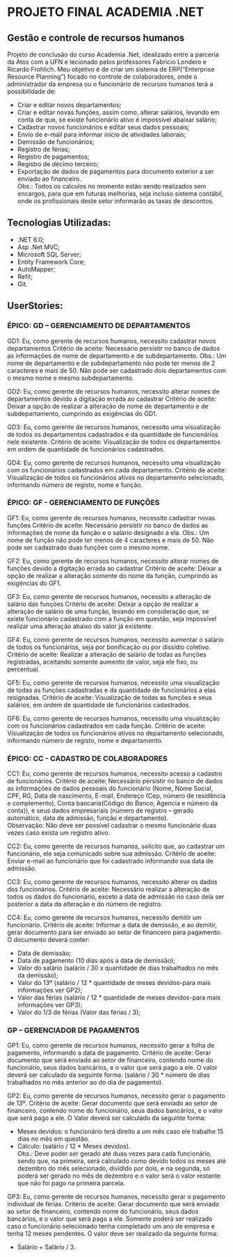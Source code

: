 # PROJETO FINAL ACADEMIA .NET 

## Gestão e controle de recursos humanos
Projeto de conclusão do curso Academia .Net, idealizado entre a parceria da Atos com a UFN e lecionado pelos professores Fabricio Londero e Ricardo Frohlich.
Meu objetivo é de criar um sistema de ERP(“Enterprise Resource Planning”) focado no controle de colaboradores, onde o administrador da empresa ou o funcionário de recursos humanos terá a possibilidade de:
- Criar e editar novos departamentos;
- Criar e editar novas funções, assim como, alterar salários, levando em conta de que, se existe funcionário ativo é impossível abaixar salário;
- Cadastrar novos funcionários e editar seus dados pessoais;
- Envio de e-mail para informar inicio de atividades laborais;
- Demissão de funcionários;
- Registro de férias;
- Registro de pagamentos;
- Registro de décimo terceiro;
- Exportação de dados de pagamentos para documento exterior a ser enviado ao financeiro.  
Obs.: Todos os calculos no momento estão sendo realizados sem encargos, para que em futuras melhorias, seja incluso sistema contábil, onde os profissionais deste setor informarão as taxas de descontos.

## Tecnologias Utilizadas:
- .NET 6.0;  
- Asp .Net MVC;  
- Microsoft SQL Server;  
- Entity Framework Core;  
- AutoMapper;  
- Refit;    
- Git.  

## UserStories: 

### ÉPICO: GD – GERENCIAMENTO DE DEPARTAMENTOS

GD1: Eu, como gerente de recursos humanos, necessito cadastrar novos departamentos
Critério de aceite: Necessário persistir no banco de dados as informações de nome de departamento e de subdepartamento. Obs.: Um nome de departamento e de subdepartamento não pode ter menos de 2 caracteres e mais de 50. Não pode ser cadastrado dois departamentos com o mesmo nome e mesmo subdepartamento.

GD2: Eu, como gerente de recursos humanos, necessito alterar nomes de departamentos devido a digitação errada ao cadastrar
Critério de aceite: Deixar a opção de realizar a alteração de nome de departamento e de subdepartamento, cumprindo as exigências do GD1.

GD3: Eu, como gerente de recursos humanos, necessito uma visualização de todos os departamentos cadastrados e da quantidade de funcionários nele existente.
Critério de aceite: Visualização de todos os departamentos em ordem de quantidade de funcionários cadastrados.

GD4: Eu, como gerente de recursos humanos, necessito uma visualização com os funcionários cadastrados em cada departamento.
Critério de aceite: Visualização de todos os funcionários ativos no departamento selecionado, informando número de registo, nome e função.

### ÉPICO: GF - GERENCIAMENTO DE FUNÇÕES

GF1: Eu, como gerente de recursos humanos, necessito cadastrar novas funções
Critério de aceite: Necessário persistir no banco de dados as informações de nome da função e o salário designado a ela. Obs.: Um nome de função não pode ter menos de 4 caracteres e mais de 50. Não pode ser cadastrado duas funções com o mesmo nome.

GF2: Eu, como gerente de recursos humanos, necessito alterar nomes de funções devido a digitação errada ao cadastrar
Critério de aceite: Deixar a opção de realizar a alteração somente do nome da função, cumprindo as exigências do GF1.

GF3: Eu, como gerente de recursos humanos, necessito a alteração de salário das funções
Critério de aceite: Deixar a opção de realizar a alteração de salário de uma função, levando em consideração que, se existe funcionário cadastrado com a função em questão, seja impossível realizar uma alteração abaixo do valor já existente.

GF4: Eu, como gerente de recursos humanos, necessito aumentar o salário de todos os funcionários, seja por bonificação ou por dissídio coletivo.
Critério de aceite: Realizar a alteração de salário de todas as funções registradas, aceitando somente aumento de valor, seja ele fixo, ou percentual.

GF5: Eu, como gerente de recursos humanos, necessito uma visualização de todas as funções cadastradas e da quantidade de funcionários a elas resignadas.
Critério de aceite: Visualização de todas as funções e seus salários, em ordem de quantidade de funcionários cadastrados.

GF6: Eu, como gerente de recursos humanos, necessito uma visualização com os funcionários cadastrados em cada função.
Critério de aceite: Visualização de todos os funcionários ativos no departamento selecionado, informando número de registo, nome e departamento.

### ÉPICO: CC - CADASTRO DE COLABORADORES

CC1: Eu, como gerente de recursos humanos, necessito acesso a cadastro de funcionários.
Critério de aceite: Necessário persistir no banco de dados as informações de dados pessoais do funcionário (Nome, Nome Social, CPF, RG, Data de nascimento, E-mail, Endereço (Cep, número de residência e complemento), Conta bancaria(Código do Banco, Agencia e número da conta)), e seus dados empresariais (número de registro – gerado automático, data de admissão, função e departamento).	
Observação: Não deve ser possível cadastrar o mesmo funcionário duas vezes caso exista um registro ativo.

CC2: Eu, como gerente de recursos humanos, solicito que, ao cadastrar um funcionário, ele seja comunicado sobre sua admissão.
Critério de aceite: Enviar e-mail ao funcionário que foi cadastrado informando sua data de admissão.

CC3: Eu, como gerente de recursos humanos, necessito alterar os dados dos funcionários.
Critério de aceite: Necessário realizar a alteração de todos os dados do funcionário, exceto a data de admissão no caso dela ser posterior a data da alteração e do número de registro.

CC4: Eu, como gerente de recursos humanos, necessito demitir um funcionário.
Critério de aceite: Informar a data de demissão, e ao demitir, gerar documento para ser enviado ao setor de financeiro para pagamento. O documento deverá conter:	
- Data de demissão;	
- Data de pagamento (10 dias após a data de demissão);	
- Valor do salário (salário / 30 x quantidade de dias trabalhados no mês da demissão);
- Valor do 13º (salário / 12 * quantidade de meses devidos-para mais informações ver GP2);	
- Valor das férias (salário / 12 * quantidade de meses devidos-para mais informações ver GP3);
- Valor do 1/3 de férias (Valor das férias / 3);

### GP – GERENCIADOR DE PAGAMENTOS

GP1: Eu, como gerente de recursos humanos, necessito gerar a folha de pagamento, informando a data de pagamento.
Critério de aceite: Gerar documento que será enviado ao setor de financeiro, contendo nome do funcionário, seus dados bancários, e o valor que será pago a ele. O valor deverá ser calculado da seguinte forma: (salário / 30 * número de dias trabalhados no mês anterior ao do dia de pagamento).	

GP2: Eu, como gerente de recursos humanos, necessito gerar o pagamento de 13º.
Critério de aceite: Gerar documento que será enviado ao setor de financeiro, contendo nome do funcionário, seus dados bancários, e o valor que será pago a ele. O Valor deverá ser calculado da seguinte forma:	
- Meses devidos: o funcionário terá direito a um mês caso ele trabalhe 15 dias no mês em questão.
- Cálculo: (salário / 12 * Meses devidos).	
Obs.: Deve poder ser gerado até duas vezes para cada funcionário, sendo que, na primeira, será calculado como devido todos os meses até dezembro do mês selecionado, dividido por dois, e na segunda, só poderá ser gerado no mês de dezembro e o valor será o valor restante que não foi pago na primeira parcela.	

GP3: Eu, como gerente de recursos humanos, necessito gerar o pagamento individual de férias.
Critério de aceite: Gerar documento que será enviado ao setor de financeiro, contendo nome do funcionário, seus dados bancários, e o valor que será pago a ele. Somente poderá ser realizado caso o funcionário selecionado tenha completado um ano de empresa e tenha 12 meses pendentes. O valor deve ser realizado da seguinte forma:	
- Salário + Salário / 3.
